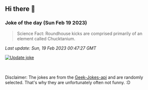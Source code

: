 ## Hi there 👋

### Joke of the day (Sun Feb 19 2023)
<!-- joke -->
>Science Fact: Roundhouse kicks are comprised primarily of an element called Chucktanium.
<!-- /joke -->

*Last update: Sun, 19 Feb 2023 00:47:27 GMT*

[![Update joke](https://github.com/nclskfm/nclskfm/actions/workflows/joke.yml/badge.svg)](https://github.com/nclskfm/nclskfm/actions/workflows/joke.yml)

<br><br>
Disclaimer: The jokes are from the [Geek-Jokes-api](https://github.com/sameerkumar18/geek-joke-api) and are randomly selected. That's why they are unfortunately often not funny. :D
